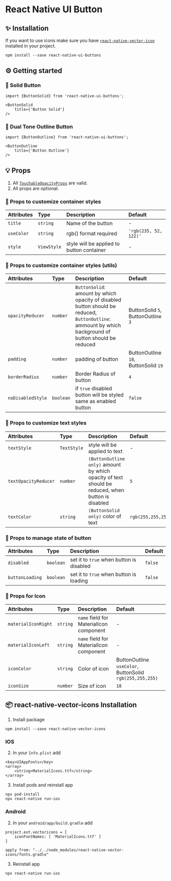 # React Native UI Button

## ✨ Installation

If you want to use icons make sure you have [`react-native-vector-icon`](https://github.com/oblador/react-native-vector-icons) installed in your project.

```
npm install --save react-native-ui-buttons
```

## ⚙️ Getting started

### 🚀 Solid Button

```
import {ButtonSolid} from 'react-native-ui-buttons';

<ButtonSolid
    title={'Button Solid'}
/>
```

### 🚀 Dual Tone Outline Button

```
import {ButtonOutline} from 'react-native-ui-buttons';

<ButtonOutline
    title={'Button Outline'}
/>
```

## 💡 Props

1. All [`TouchableOpacityProps`](https://reactnative.dev/docs/touchableopacity#props) are valid.
2. All props are optional.

### 🎨 Props to customize container styles

| Attributes | Type        | Description                               | Default               |
| :--------- | :---------- | :---------------------------------------- | :-------------------- |
| `title`    | `string`    | Name of the button                        | -                     |
| `useColor` | `string`    | rgb() format required                     | `'rgb(235, 52, 122)'` |
| `style`    | `ViewStyle` | style will be applied to button container | -                     |

### 🎨 Props to customize container styles (utils)

| Attributes        | Type      | Description                                                                                                                                           | Default                              |
| :---------------- | :-------- | :---------------------------------------------------------------------------------------------------------------------------------------------------- | :----------------------------------- |
| `opacityReducer`  | `number`  | `ButtonSolid`: amount by which opacity of disabled button should be reduced, `ButtonOutline`: ammount by which background of button should be reduced | ButtonSolid `5`, ButtonOutline `3`   |
| `padding`         | `number`  | padding of button                                                                                                                                     | ButtonOutline `18`, ButtonSolid `19` |
| `borderRadius`    | `number`  | Border Radius of button                                                                                                                               | `4`                                  |
| `noDisabledStyle` | `boolean` | if `true` disabled button will be styled same as enabled button                                                                                       | `false`                              |

### 🎨 Props to customize text styles

| Attributes           | Type        | Description                                                                                       | Default            |
| :------------------- | :---------- | :------------------------------------------------------------------------------------------------ | :----------------- |
| `textStyle`          | `TextStyle` | style will be applied to text                                                                     | -                  |
| `textOpacityReducer` | `number`    | `(ButtonOutline only)` amount by which opacity of text should be reduced, when button is disabled | `5`                |
| `textColor`          | `string`    | `(ButtonSolid only)` color of text                                                                | `rgb(255,255,255)` |

### 🎨 Props to manage state of button

| Attributes      | Type      | Description                              | Default |
| :-------------- | :-------- | :--------------------------------------- | :------ |
| `disabled`      | `boolean` | set it to `true` when button is disabled | `false` |
| `buttonLoading` | `boolean` | set it to `true` when button is loading  | `false` |

### 🎨 Props for Icon

| Attributes          | Type     | Description                             | Default                                                  |
| :------------------ | :------- | :-------------------------------------- | :------------------------------------------------------- |
| `materialIconRight` | `string` | `name` field for MaterialIcon component | -                                                        |
| `materialIconLeft`  | `string` | `name` field for MaterialIcon component | -                                                        |
| `iconColor`         | `string` | Color of icon                           | ButtonOutline `useColor`, ButtonSolid `rgb(255,255,255)` |
| `iconSize`          | `number` | Size of icon                            | `18`                                                     |

## 📦 react-native-vector-icons Installation

1. Install package

```
npm install --save react-native-vector-icons
```

### IOS

2. In your `Info.plist` add

```
<key>UIAppFonts</key>
<array>
    <string>MaterialIcons.ttf</string>
</array>
```

3. Install pods and reinstall app

```
npx pod-install
npx react-native run-ios
```

### Android

2. In your `android/app/build.gradle` add

```
project.ext.vectoricons = [
    iconFontNames: [ 'MaterialIcons.ttf' ]
]

apply from: "../../node_modules/react-native-vector-icons/fonts.gradle"
```

3. Reinstall app

```
npx react-native run-ios
```
